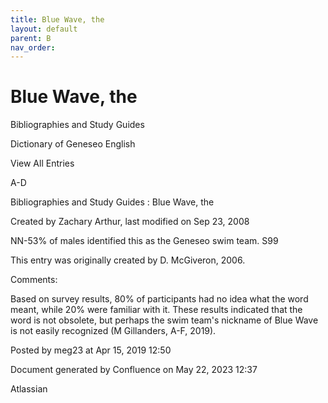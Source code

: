 ```yaml
---
title: Blue Wave, the
layout: default
parent: B
nav_order:
---
```


# Blue Wave, the

Bibliographies and Study Guides

Dictionary of Geneseo English

View All Entries

A-D

Bibliographies and Study Guides : Blue Wave, the

Created by  Zachary Arthur, last modified on Sep 23, 2008

NN-53% of males identified this as the Geneseo swim team. S99 

This entry was originally created by D. McGiveron, 2006.

Comments:

Based on survey results, 80% of participants had no idea what the word meant, while 20% were familiar with it. These results indicated that the word is not obsolete, but perhaps the swim team's nickname of Blue Wave is not easily recognized (M Gillanders, A-F, 2019).

Posted by meg23 at Apr 15, 2019 12:50

Document generated by Confluence on May 22, 2023 12:37

Atlassian
